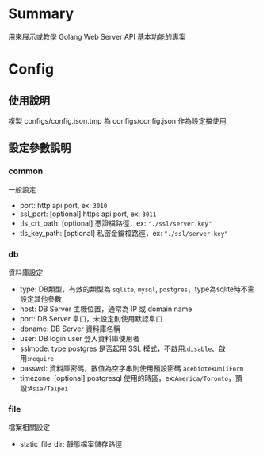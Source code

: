 # Summary
用來展示或教學 Golang Web Server API 基本功能的專案

# Config
## 使用說明
複製 configs/config.json.tmp 為 configs/config.json 作為設定擋使用

## 設定參數說明
### common
一般設定
- port: http api port, ex: `3010`
- ssl_port: [optional] https api port, ex: `3011`
- tls_crt_path: [optional] 憑證檔路徑，ex: `"./ssl/server.key"`
- tls_key_path: [optional] 私密金鑰檔路徑，ex: `"./ssl/server.key"`

### db
資料庫設定
- type: DB類型，有效的類型為 `sqlite`, `mysql`, `postgres`，type為sqlite時不需設定其他參數
- host: DB Server 主機位置，通常為 IP 或 domain name
- port: DB Server 阜口，未設定則使用默認阜口
- dbname: DB Server 資料庫名稱
- user: DB login user 登入資料庫使用者
- sslmode: type postgres 是否起用 SSL 模式，不啟用:`disable`、啟用:`require`
- passwd: 資料庫密碼，數值為空字串則使用預設密碼 `acebiotekUniiForm`
- timezone: [optional] postgresql 使用的時區，ex:`America/Toronto`，預設:`Asia/Taipei`

### file
檔案相關設定
- static_file_dir: 靜態檔案儲存路徑